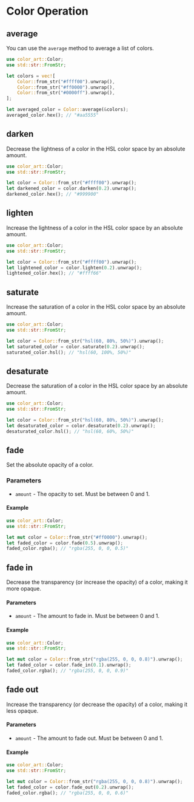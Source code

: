 # Color Operation

## average

You can use the `average` method to average a list of colors.

```rust
use color_art::Color;
use std::str::FromStr;

let colors = vec![
    Color::from_str("#ffff00").unwrap(),
    Color::from_str("#ff0000").unwrap(),
    Color::from_str("#0000ff").unwrap(),
];

let averaged_color = Color::average(&colors);
averaged_color.hex(); // "#aa5555"
```

## darken

Decrease the lightness of a color in the HSL color space by an absolute amount.

```rust
use color_art::Color;
use std::str::FromStr;

let color = Color::from_str("#ffff00").unwrap();
let darkened_color = color.darken(0.2).unwrap();
darkened_color.hex(); // "#999900"
```

## lighten

Increase the lightness of a color in the HSL color space by an absolute amount.

```rust
use color_art::Color;
use std::str::FromStr;

let color = Color::from_str("#ffff00").unwrap();
let lightened_color = color.lighten(0.2).unwrap();
lightened_color.hex(); // "#ffff66"
```

## saturate

Increase the saturation of a color in the HSL color space by an absolute amount.

```rust
use color_art::Color;
use std::str::FromStr;

let color = Color::from_str("hsl(60, 80%, 50%)").unwrap();
let saturated_color = color.saturate(0.2).unwrap();
saturated_color.hsl(); // "hsl(60, 100%, 50%)"
```

## desaturate

Decrease the saturation of a color in the HSL color space by an absolute amount.

```rust
use color_art::Color;
use std::str::FromStr;

let color = Color::from_str("hsl(60, 80%, 50%)").unwrap();
let desaturated_color = color.desaturate(0.2).unwrap();
desaturated_color.hsl(); // "hsl(60, 60%, 50%)"
```

## fade

Set the absolute opacity of a color.

### Parameters

* `amount` - The opacity to set. Must be between 0 and 1.

#### Example

```rust
use color_art::Color;
use std::str::FromStr;

let mut color = Color::from_str("#ff0000").unwrap();
let faded_color = color.fade(0.5).unwrap();
faded_color.rgba(); // "rgba(255, 0, 0, 0.5)"
```

## fade in

Decrease the transparency (or increase the opacity) of a color, making it more opaque.

#### Parameters

* `amount` - The amount to fade in. Must be between 0 and 1.

#### Example

```rust
use color_art::Color;
use std::str::FromStr;

let mut color = Color::from_str("rgba(255, 0, 0, 0.8)").unwrap();
let faded_color = color.fade_in(0.1).unwrap();
faded_color.rgba(); // "rgba(255, 0, 0, 0.9)"
```

## fade out

Increase the transparency (or decrease the opacity) of a color, making it less opaque.

#### Parameters

* `amount` - The amount to fade out. Must be between 0 and 1.

#### Example

```rust
use color_art::Color;
use std::str::FromStr;

let mut color = Color::from_str("rgba(255, 0, 0, 0.8)").unwrap();
let faded_color = color.fade_out(0.2).unwrap();
faded_color.rgba(); // "rgba(255, 0, 0, 0.6)"
```
